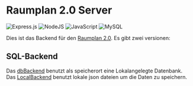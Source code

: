 # Raumplan 2.0 Server

![Express.js](https://img.shields.io/badge/express.js-%23404d59.svg?style=for-the-badge&logo=express&logoColor=%2361DAFB)
![NodeJS](https://img.shields.io/badge/node.js-6DA55F?style=for-the-badge&logo=node.js&logoColor=white)
![JavaScript](https://img.shields.io/badge/javascript-%23323330.svg?style=for-the-badge&logo=javascript&logoColor=%23F7DF1E)
![MySQL](https://img.shields.io/badge/mysql-%2300f.svg?style=for-the-badge&logo=mysql&logoColor=white)

Dies ist das Backend für den [Raumplan 2.0](https://github.com/NilsGke/raumplan2). Es gibt zwei versionen:

## SQL-Backend 

Das [dbBackend](https://github.com/NilsGke/raumplan2Server/blob/master/dbBackend.js) benutzt als speicherort eine Lokalangelegte Datenbank. Das [LocalBackend](https://github.com/NilsGke/raumplan2Server/blob/master/localBackend.js) benutzt lokale json dateien um die Daten zu speichern.



